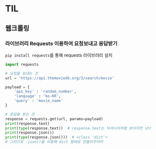 # TIL
## 웹크롤링
### 라이브러리 Requests 이용하여 요청보내고 응답받기

`pip install requests`를 통해 requests 라이브러리 설치

```python
import requests

# 요청을 보내는 것
url = 'https://api.themoviedb.org/3/search/movie'

payload = {
    'api_key' : 'random_number', 
    'language' : 'ko-KR',
    'query' : 'movie_name'
}

# 응답을 받는 것
response = requests.get(url, params=payload)
print(response.text)
print(type(response.text))  # response.text는 딕셔너리처럼 보이지만 str
print(response.json())
print(type(response.json()))  # <class 'dict'>
# 그러므로 .json()을 이용해 dict 형태로 만들어주어야
```